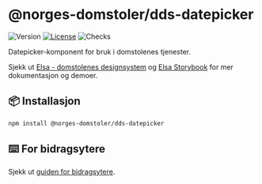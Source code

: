 # @norges-domstoler/dds-datepicker

![Version](https://img.shields.io/npm/v/@norges-domstoler/dds-datepicker) [![License](https://img.shields.io/npm/l/@norges-domstoler/dds-datepicker)](https://www.npmjs.com/package/@norges-domstoler/dds-datepicker) ![Checks](https://github.com/domstolene/designsystem/actions/workflows/release.yml/badge.svg)

Datepicker-komponent for bruk i domstolenes tjenester.

Sjekk ut [Elsa - domstolenes designsystem](https://design.domstol.no/) og [Elsa Storybook](https://domstolene.github.io/designsystem) for mer dokumentasjon og demoer.

## 📦 Installasjon

```sh
npm install @norges-domstoler/dds-datepicker
```

## ⌨️ For bidragsytere

Sjekk ut [guiden for bidragsytere](https://design.domstol.no/987b33f71/p/34c962-bidra/b/3611d5).
